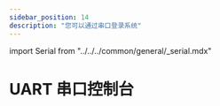 ```yaml
---
sidebar_position: 14
description: "您可以通过串口登录系统"
---
```


import Serial from "../../../common/general/\_serial.mdx"

# UART 串口控制台

<Serial platform="cix" model="o6" />
